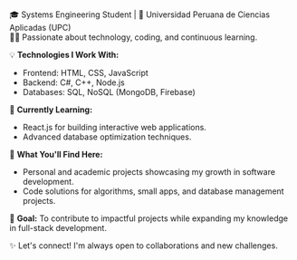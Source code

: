 🎓 Systems Engineering Student | 📍 Universidad Peruana de Ciencias Aplicadas (UPC)  
👨‍💻 Passionate about technology, coding, and continuous learning.  

💡 **Technologies I Work With:**  
- Frontend: HTML, CSS, JavaScript  
- Backend: C#, C++, Node.js  
- Databases: SQL, NoSQL (MongoDB, Firebase)  

🌱 **Currently Learning:**  
- React.js for building interactive web applications.  
- Advanced database optimization techniques.  

🚀 **What You'll Find Here:**  
- Personal and academic projects showcasing my growth in software development.  
- Code solutions for algorithms, small apps, and database management projects.  

📌 **Goal:** To contribute to impactful projects while expanding my knowledge in full-stack development.  

✨ Let's connect! I'm always open to collaborations and new challenges. 
